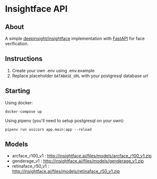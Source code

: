 # Insightface API

## About

A simple <a href="https://github.com/deepinsight/insightface">deepinsight/insightface</a> implementation with <a href="https://github.com/tiangolo/fastapi">FastAPI</a> for face verification.

## Instructions

1. Create your own .env using .env.example
2. Replace placeholder ``DATABASE_URL`` with your postgresql database url

## Starting

Using docker:
```
docker-compose up
```
Using pipenv (you'll need to setup postgresql on your own):
```
pipenv run uvicorn app.main:app --reload
```

## Models

- arcface_r100_v1 : http://insightface.ai/files/models/arcface_r100_v1.zip
- genderage_v1 : http://insightface.ai/files/models/genderage_v1.zip
- retinaface_r50_v1 : http://insightface.ai/files/models/retinaface_r50_v1.zip
